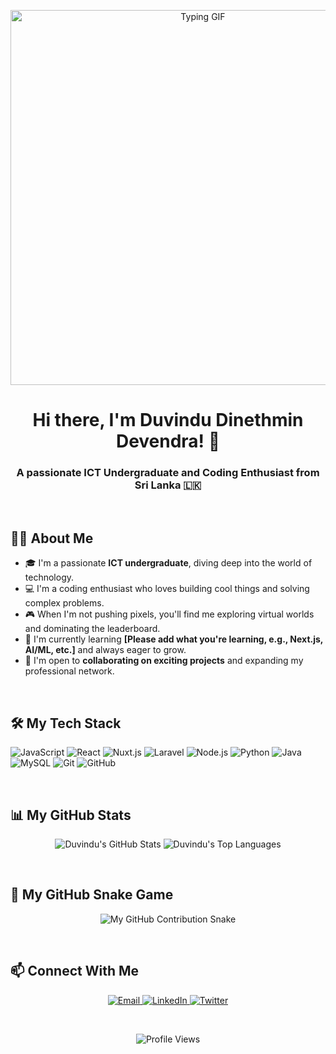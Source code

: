 <p align="center">
  <img src="https://media.giphy.com/media/26tn33aiTi1jkl6H6/giphy.gif" width="600" alt="Typing GIF">
</p>

<h1 align="center">Hi there, I'm Duvindu Dinethmin Devendra! 👋</h1>

<h3 align="center">A passionate ICT Undergraduate and Coding Enthusiast from Sri Lanka 🇱🇰</h3>

<br>

## 👨‍💻 About Me
* 🎓 I'm a passionate **ICT undergraduate**, diving deep into the world of technology.
* 💻 I'm a coding enthusiast who loves building cool things and solving complex problems.
* 🎮 When I'm not pushing pixels, you'll find me exploring virtual worlds and dominating the leaderboard.
* 🌱 I'm currently learning **[Please add what you're learning, e.g., Next.js, AI/ML, etc.]** and always eager to grow.
* 🤝 I'm open to **collaborating on exciting projects** and expanding my professional network.

<br>

## 🛠️ My Tech Stack
<p align="left">
  <img src="https://img.shields.io/badge/JavaScript-F7DF1E?style=for-the-badge&logo=javascript&logoColor=black" alt="JavaScript">
  <img src="https://img.shields.io/badge/React-20232A?style=for-the-badge&logo=react&logoColor=61DAFB" alt="React">
  <img src="https://img.shields.io/badge/Nuxt.js-00DC82?style=for-the-badge&logo=nuxtdotjs&logoColor=black" alt="Nuxt.js">
  <img src="https://img.shields.io/badge/Laravel-FF2D20?style=for-the-badge&logo=laravel&logoColor=white" alt="Laravel">
  <img src="https://img.shields.io/badge/Node.js-339933?style=for-the-badge&logo=nodedotjs&logoColor=white" alt="Node.js">
  <img src="https://img.shields.io/badge/Python-3776AB?style=for-the-badge&logo=python&logoColor=white" alt="Python">
  <img src="https://img.shields.io/badge/Java-ED8B00?style=for-the-badge&logo=openjdk&logoColor=white" alt="Java">
  <img src="https://img.shields.io/badge/MySQL-4479A1?style=for-the-badge&logo=mysql&logoColor=white" alt="MySQL">
  <img src="httpsS://img.shields.io/badge/Git-F05032?style=for-the-badge&logo=git&logoColor=white" alt="Git">
  <img src="https://img.shields.io/badge/GitHub-181717?style=for-the-badge&logo=github&logoColor=white" alt="GitHub">
</p>

<br>

## 📊 My GitHub Stats

<p align="center">
  <img src="https://github-readme-stats.vercel.app/api?username=DuvinduDinethminDevendra&show_icons=true&theme=tokyonight&cache_seconds=86400&hide_border=true&v=1" alt="Duvindu's GitHub Stats" />
  <img src="https://github-readme-stats.vercel.app/api/top-langs/?username=DuvinduDinethminDevendra&layout=compact&theme=tokyonight&cache_seconds=86400&hide_border=true&v=1" alt="Duvindu's Top Languages" />
</p>

<br>

## 🐍 My GitHub Snake Game

<p align="center">
  <img src="https:raw.githubusercontent.com/DuvinduDinethminDevendra/DuvinduDinethminDevendra/output/github-contribution-grid-snake.svg?v=3" alt="My GitHub Contribution Snake" />
</p>

<br>

## 📫 Connect With Me
<p align="center">
  <a href="mailto:duvindudinethmin123@gmail.com">
    <img src="https://img.shields.io/badge/Email-duvindudinethmin123@gmail.com-D14836?style=for-the-badge&logo=gmail&logoColor=white" alt="Email">
  </a>
  <a href="https://www.linkedin.com/in/YOUR_USERNAME/">
    <img src="https://img.shields.io/badge/LinkedIn-Connect-0A66C2?style=for-the-badge&logo=linkedin&logoColor=white" alt="LinkedIn">
  </a>
  <a href="https://twitter.com/YOUR_USERNAME">
    <img src="https://img.shields.io/badge/Twitter-Follow-1DA1F2?style=for-the-badge&logo=x&logoColor=white" alt="Twitter">
  </a>
</p>

<br>

<p align="center">
  <img src="https://komarev.com/ghpvc/?username=DuvinduDinethminDevendra&color=blueviolet&style=flat-square" alt="Profile Views" />
</p>

